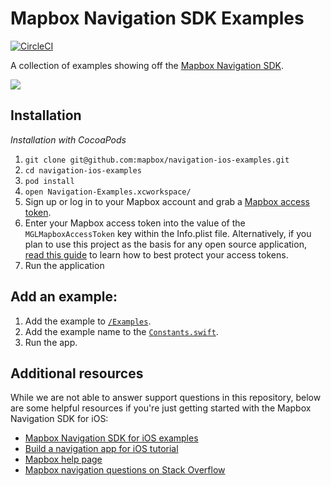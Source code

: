 # Mapbox Navigation SDK Examples

[![CircleCI](https://circleci.com/gh/mapbox/navigation-ios-examples.svg?style=svg)](https://circleci.com/gh/mapbox/navigation-ios-examples)

A collection of examples showing off the [Mapbox Navigation SDK](https://github.com/mapbox/mapbox-navigation-ios).

![](https://user-images.githubusercontent.com/1496498/88307292-9db6a000-ccc0-11ea-9507-74c2e918dd98.gif)

## Installation

_Installation with CocoaPods_ 

1. `git clone git@github.com:mapbox/navigation-ios-examples.git`
1. `cd navigation-ios-examples`
1. `pod install`
1. `open Navigation-Examples.xcworkspace/`
1. Sign up or log in to your Mapbox account and grab a [Mapbox access token](https://www.mapbox.com/help/define-access-token/).
1. Enter your Mapbox access token into the value of the `MGLMapboxAccessToken` key within the Info.plist file. Alternatively, if you plan to use this project as the basis for any open source application, [read this guide](https://www.mapbox.com/help/ios-private-access-token/) to learn how to best protect your access tokens.
1. Run the application

## Add an example:

1. Add the example to [`/Examples`](https://github.com/mapbox/navigation-ios-examples/tree/main/Navigation-Examples/Examples).
1. Add the example name to the [`Constants.swift`](https://github.com/mapbox/navigation-ios-examples/blob/main/Navigation-Examples/Constants.swift).
1. Run the app.

## Additional resources

While we are not able to answer support questions in this repository, below are some helpful resources if you're just getting started with the Mapbox Navigation SDK for iOS: 

- [Mapbox Navigation SDK for iOS examples](https://www.mapbox.com/ios-sdk/navigation/examples/)
- [Build a navigation app for iOS tutorial](https://www.mapbox.com/help/ios-navigation-sdk/)
- [Mapbox help page](https://www.mapbox.com/help/)
- [Mapbox navigation questions on Stack Overflow](http://stackoverflow.com/questions/tagged/mapbox+ios+navigation)
